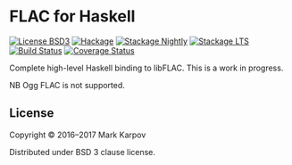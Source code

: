 # FLAC for Haskell

[![License BSD3](https://img.shields.io/badge/license-BSD3-brightgreen.svg)](http://opensource.org/licenses/BSD-3-Clause)
[![Hackage](https://img.shields.io/hackage/v/flac.svg?style=flat)](https://hackage.haskell.org/package/flac)
[![Stackage Nightly](http://stackage.org/package/flac/badge/nightly)](http://stackage.org/nightly/package/flac)
[![Stackage LTS](http://stackage.org/package/flac/badge/lts)](http://stackage.org/lts/package/flac)
[![Build Status](https://travis-ci.org/mrkkrp/flac.svg?branch=master)](https://travis-ci.org/mrkkrp/flac)
[![Coverage Status](https://coveralls.io/repos/mrkkrp/flac/badge.svg?branch=master&service=github)](https://coveralls.io/github/mrkkrp/flac?branch=master)

Complete high-level Haskell binding to libFLAC. This is a work in progress.

NB Ogg FLAC is not supported.

## License

Copyright © 2016–2017 Mark Karpov

Distributed under BSD 3 clause license.
